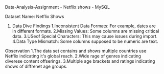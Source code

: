 Data-Analysis-Assignment - Netflix shows - MySQL

Dataset Name: Netflix Shows
1. Data Dive
Findings 
1.Inconsistent Data Formats: For example, dates are in different formats.
2.Missing Values: Some columns are missing critical data.
3.USeof Special Characters: This may cause issues during import.
4.Data Type Mismatch: Some columns supposed to be numeric are text. 

Observation 
1.The data set contains and shows multiple countries use Netflix indicating it's global reach.
2.Wide rage of genres indicating diverese content offserings.
3.Multiple age brackets and ratings indicating shows of diffrenet age groups. 

